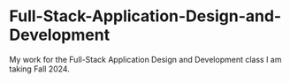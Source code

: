 # Full-Stack-Application-Design-and-Development

My work for the Full-Stack Application Design and Development class I am taking Fall 2024. 
